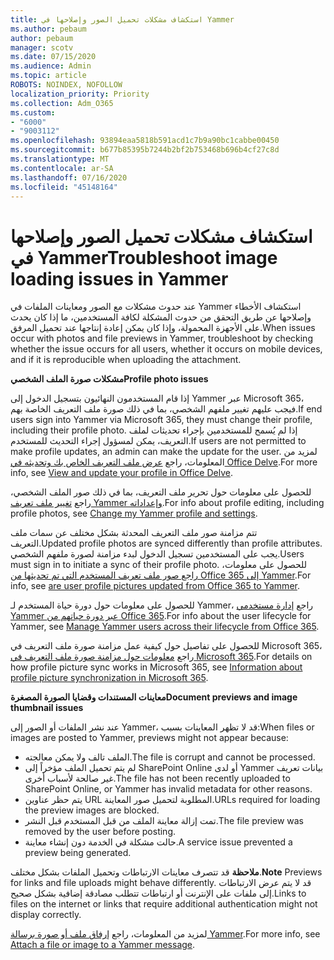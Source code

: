 ```yaml
---
title: استكشاف مشكلات تحميل الصور وإصلاحها في Yammer
ms.author: pebaum
author: pebaum
manager: scotv
ms.date: 07/15/2020
ms.audience: Admin
ms.topic: article
ROBOTS: NOINDEX, NOFOLLOW
localization_priority: Priority
ms.collection: Adm_O365
ms.custom:
- "6000"
- "9003112"
ms.openlocfilehash: 93894eaa5818b591acd1c7b9a90bc1cabbe00450
ms.sourcegitcommit: b677b85395b7244b2bf2b753468b696b4cf27c8d
ms.translationtype: MT
ms.contentlocale: ar-SA
ms.lasthandoff: 07/16/2020
ms.locfileid: "45148164"
---
```

# <a name="troubleshoot-image-loading-issues-in-yammer"></a><span data-ttu-id="45f5f-102">استكشاف مشكلات تحميل الصور وإصلاحها في Yammer</span><span class="sxs-lookup"><span data-stu-id="45f5f-102">Troubleshoot image loading issues in Yammer</span></span>

<span data-ttu-id="45f5f-103">عند حدوث مشكلات مع الصور ومعاينات الملفات في Yammer استكشاف الأخطاء وإصلاحها عن طريق التحقق من حدوث المشكلة لكافة المستخدمين، ما إذا كان يحدث على الأجهزة المحمولة، وإذا كان يمكن إعادة إنتاجها عند تحميل المرفق.</span><span class="sxs-lookup"><span data-stu-id="45f5f-103">When issues occur with photos and file previews in Yammer, troubleshoot by checking whether the issue occurs for all users, whether it occurs on mobile devices, and if it is reproducible when uploading the attachment.</span></span>  

<span data-ttu-id="45f5f-104">**مشكلات صورة الملف الشخصي**</span><span class="sxs-lookup"><span data-stu-id="45f5f-104">**Profile photo issues**</span></span>  

<span data-ttu-id="45f5f-105">إذا قام المستخدمون النهائيون بتسجيل الدخول إلى Yammer عبر Microsoft 365، فيجب عليهم تغيير ملفهم الشخصي، بما في ذلك صورة ملف التعريف الخاصة بهم.</span><span class="sxs-lookup"><span data-stu-id="45f5f-105">If end users sign into Yammer via Microsoft 365, they must change their profile, including their profile photo.</span></span> <span data-ttu-id="45f5f-106">إذا لم يُسمح للمستخدمين بإجراء تحديثات لملف التعريف، يمكن لمسؤول إجراء التحديث للمستخدم.</span><span class="sxs-lookup"><span data-stu-id="45f5f-106">If users are not permitted to make profile updates, an admin can make the update for the user.</span></span> <span data-ttu-id="45f5f-107">لمزيد من المعلومات، راجع [عرض ملف التعريف الخاص بك وتحديثه في Office Delve](https://support.microsoft.com/office/view-and-update-your-profile-in-office-delve-4e84343b-eedf-45a1-aeb9-8627ccca14ba).</span><span class="sxs-lookup"><span data-stu-id="45f5f-107">For more info, see [View and update your profile in Office Delve](https://support.microsoft.com/office/view-and-update-your-profile-in-office-delve-4e84343b-eedf-45a1-aeb9-8627ccca14ba).</span></span>

<span data-ttu-id="45f5f-108">للحصول على معلومات حول تحرير ملف التعريف، بما في ذلك صور الملف الشخصي، راجع [تغيير ملف تعريف Yammer وإعداداته](https://support.microsoft.com/office/classic-yammer-change-my-yammer-profile-and-settings-a3aeca0e-de34-4897-9b59-de6516542851).</span><span class="sxs-lookup"><span data-stu-id="45f5f-108">For info about profile editing, including profile photos, see [Change my Yammer profile and settings](https://support.microsoft.com/office/classic-yammer-change-my-yammer-profile-and-settings-a3aeca0e-de34-4897-9b59-de6516542851).</span></span> 

<span data-ttu-id="45f5f-109">تتم مزامنة صور ملف التعريف المحدثة بشكل مختلف عن سمات ملف التعريف.</span><span class="sxs-lookup"><span data-stu-id="45f5f-109">Updated profile photos are synced differently than profile attributes.</span></span> <span data-ttu-id="45f5f-110">يجب على المستخدمين تسجيل الدخول لبدء مزامنة لصورة ملفهم الشخصي.</span><span class="sxs-lookup"><span data-stu-id="45f5f-110">Users must sign in to initiate a sync of their profile photo.</span></span> <span data-ttu-id="45f5f-111">للحصول على معلومات، [راجع صور ملف تعريف المستخدم التي تم تحديثها من Office 365 إلى Yammer](https://docs.microsoft.com/yammer/manage-yammer-users/manage-users-across-their-lifecycle#q-are-user-profile-pictures-updated-from-office-365-to-yammer).</span><span class="sxs-lookup"><span data-stu-id="45f5f-111">For info, see [are user profile pictures updated from Office 365 to Yammer](https://docs.microsoft.com/yammer/manage-yammer-users/manage-users-across-their-lifecycle#q-are-user-profile-pictures-updated-from-office-365-to-yammer).</span></span>

<span data-ttu-id="45f5f-112">للحصول على معلومات حول دورة حياة المستخدم لـ Yammer، راجع [إدارة مستخدمي Yammer عبر دورة حياتهم من Office 365](https://docs.microsoft.com/yammer/manage-yammer-users/manage-users-across-their-lifecycle).</span><span class="sxs-lookup"><span data-stu-id="45f5f-112">For info about the user lifecycle for Yammer, see [Manage Yammer users across their lifecycle from Office 365](https://docs.microsoft.com/yammer/manage-yammer-users/manage-users-across-their-lifecycle).</span></span>  

<span data-ttu-id="45f5f-113">للحصول على تفاصيل حول كيفية عمل مزامنة صورة ملف التعريف في Microsoft 365، راجع [معلومات حول مزامنة صورة ملف التعريف في Microsoft 365](https://support.microsoft.com/office/information-about-profile-picture-synchronization-in-microsoft-365-20594d76-d054-4af4-a660-401133e3d48a).</span><span class="sxs-lookup"><span data-stu-id="45f5f-113">For details on how profile picture sync works in Microsoft 365, see [Information about profile picture synchronization in Microsoft 365](https://support.microsoft.com/office/information-about-profile-picture-synchronization-in-microsoft-365-20594d76-d054-4af4-a660-401133e3d48a).</span></span>  

<span data-ttu-id="45f5f-114">**معاينات المستندات وقضايا الصورة المصغرة**</span><span class="sxs-lookup"><span data-stu-id="45f5f-114">**Document previews and image thumbnail issues**</span></span>  

<span data-ttu-id="45f5f-115">عند نشر الملفات أو الصور إلى Yammer، قد لا تظهر المعاينات بسبب:</span><span class="sxs-lookup"><span data-stu-id="45f5f-115">When files or images are posted to Yammer, previews might not appear because:</span></span> 

- <span data-ttu-id="45f5f-116">الملف تالف ولا يمكن معالجته.</span><span class="sxs-lookup"><span data-stu-id="45f5f-116">The file is corrupt and cannot be processed.</span></span>
- <span data-ttu-id="45f5f-117">لم يتم تحميل الملف مؤخراً إلى SharePoint Online أو لدى Yammer بيانات تعريف غير صالحة لأسباب أخرى.</span><span class="sxs-lookup"><span data-stu-id="45f5f-117">The file has not been recently uploaded to SharePoint Online, or Yammer has invalid metadata for other reasons.</span></span>
- <span data-ttu-id="45f5f-118">يتم حظر عناوين URL المطلوبة لتحميل صور المعاينة.</span><span class="sxs-lookup"><span data-stu-id="45f5f-118">URLs required for loading the preview images are blocked.</span></span>
- <span data-ttu-id="45f5f-119">تمت إزالة معاينة الملف من قبل المستخدم قبل النشر.</span><span class="sxs-lookup"><span data-stu-id="45f5f-119">The file preview was removed by the user before posting.</span></span>
- <span data-ttu-id="45f5f-120">حالت مشكلة في الخدمة دون إنشاء معاينة.</span><span class="sxs-lookup"><span data-stu-id="45f5f-120">A service issue prevented a preview being generated.</span></span>

<span data-ttu-id="45f5f-121">**ملاحظة** قد تتصرف معاينات الارتباطات وتحميل الملفات بشكل مختلف.</span><span class="sxs-lookup"><span data-stu-id="45f5f-121">**Note** Previews for links and file uploads might behave differently.</span></span> <span data-ttu-id="45f5f-122">قد لا يتم عرض الارتباطات إلى ملفات على الإنترنت أو ارتباطات تتطلب مصادقة إضافية بشكل صحيح.</span><span class="sxs-lookup"><span data-stu-id="45f5f-122">Links to files on the internet or links that require additional authentication might not display correctly.</span></span>

<span data-ttu-id="45f5f-123">لمزيد من المعلومات، راجع [إرفاق ملف أو صورة برسالة Yammer](https://support.microsoft.com/office/attach-a-file-or-image-to-a-yammer-message-f576d4d1-ad66-4ce4-9c43-46cf75978dbf).</span><span class="sxs-lookup"><span data-stu-id="45f5f-123">For more info, see [Attach a file or image to a Yammer message](https://support.microsoft.com/office/attach-a-file-or-image-to-a-yammer-message-f576d4d1-ad66-4ce4-9c43-46cf75978dbf).</span></span> 
